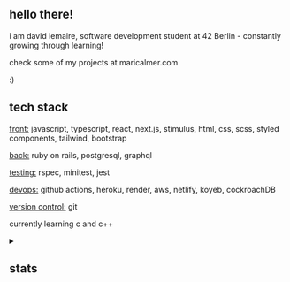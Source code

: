 ## hello there!

i am david lemaire, software development student at 42 Berlin - constantly growing through learning!

check some of my projects at maricalmer.com

:)

## tech stack

<ins>front:</ins> javascript, typescript, react, next.js, stimulus, html, css, scss, styled components, tailwind, bootstrap

<ins>back:</ins> ruby on rails, postgresql, graphql

<ins>testing:</ins> rspec, minitest, jest

<ins>devops:</ins> github actions, heroku, render, aws, netlify, koyeb, cockroachDB

<ins>version control:</ins> git

currently learning c and c++

<details>
<summary><h2>stats</h2></summary>
<br />
<!--START_SECTION:data-section-->
<img src="https://github-readme-stats.vercel.app/api/top-langs?username=maricalmer&theme=nightowl" />
<!--END_SECTION:data-section-->
</details>

